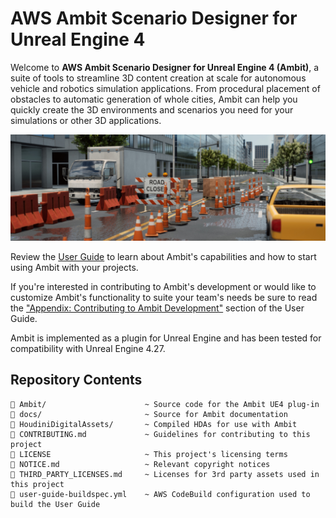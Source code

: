 # AWS Ambit Scenario Designer for Unreal Engine 4

Welcome to **AWS Ambit Scenario Designer for Unreal Engine 4 (Ambit)**, a suite of tools to streamline 3D content creation at scale for autonomous vehicle and robotics simulation applications. From procedural placement of obstacles to automatic generation of whole cities, Ambit can help you quickly create the 3D environments and scenarios you need for your simulations or other 3D applications.

![Ambit sample image](docs/readme-images/AmbitBanner.jpg)

Review the [User Guide](https://aws-samples.github.io/aws-ambit-scenario-designer-ue4/) to learn about Ambit's capabilities and how to start using Ambit with your projects.

If you're interested in contributing to Ambit's development or would like to customize Ambit's functionality to suite your team's needs be sure to read the ["Appendix: Contributing to Ambit Development"](https://aws-samples.github.io/aws-ambit-scenario-designer-ue4/appendix-contributing/) section of the User Guide.

Ambit is implemented as a plugin for Unreal Engine and has been tested for compatibility with Unreal Engine 4.27.

## Repository Contents

```
📂 Ambit/                      ~ Source code for the Ambit UE4 plug-in
📂 docs/                       ~ Source for Ambit documentation
📂 HoudiniDigitalAssets/       ~ Compiled HDAs for use with Ambit
📄 CONTRIBUTING.md             ~ Guidelines for contributing to this project
📄 LICENSE                     ~ This project's licensing terms
📄 NOTICE.md                   ~ Relevant copyright notices
📄 THIRD_PARTY_LICENSES.md     ~ Licenses for 3rd party assets used in this project
📄 user-guide-buildspec.yml    ~ AWS CodeBuild configuration used to build the User Guide
```

